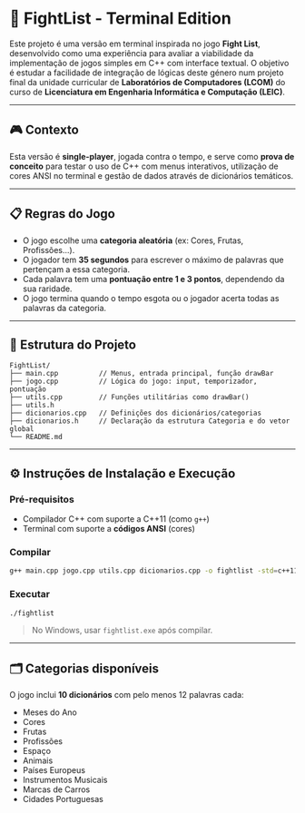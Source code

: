 # 🧠 FightList - Terminal Edition

Este projeto é uma versão em terminal inspirada no jogo **Fight List**, desenvolvido como uma experiência para avaliar a viabilidade da implementação de jogos simples em C++ com interface textual. O objetivo é estudar a facilidade de integração de lógicas deste género num projeto final da unidade curricular de **Laboratórios de Computadores (LCOM)** do curso de **Licenciatura em Engenharia Informática e Computação (LEIC)**.

---

## 🎮 Contexto

Esta versão é **single-player**, jogada contra o tempo, e serve como **prova de conceito** para testar o uso de C++ com menus interativos, utilização de cores ANSI no terminal e gestão de dados através de dicionários temáticos.

---

## 📋 Regras do Jogo

- O jogo escolhe uma **categoria aleatória** (ex: Cores, Frutas, Profissões...).
- O jogador tem **35 segundos** para escrever o máximo de palavras que pertençam a essa categoria.
- Cada palavra tem uma **pontuação entre 1 e 3 pontos**, dependendo da sua raridade.
- O jogo termina quando o tempo esgota ou o jogador acerta todas as palavras da categoria.

---

## 🧱 Estrutura do Projeto

```
FightList/
├── main.cpp          // Menus, entrada principal, função drawBar
├── jogo.cpp          // Lógica do jogo: input, temporizador, pontuação
├── utils.cpp         // Funções utilitárias como drawBar()
├── utils.h
├── dicionarios.cpp   // Definições dos dicionários/categorias
├── dicionarios.h     // Declaração da estrutura Categoria e do vetor global
└── README.md
```

---

## ⚙️ Instruções de Instalação e Execução

### Pré-requisitos
- Compilador C++ com suporte a C++11 (como `g++`)
- Terminal com suporte a **códigos ANSI** (cores)

### Compilar
```bash
g++ main.cpp jogo.cpp utils.cpp dicionarios.cpp -o fightlist -std=c++11
```

### Executar
```bash
./fightlist
```

> No Windows, usar `fightlist.exe` após compilar.

---

## 🗂 Categorias disponíveis

O jogo inclui **10 dicionários** com pelo menos 12 palavras cada:
- Meses do Ano
- Cores
- Frutas
- Profissões
- Espaço
- Animais
- Países Europeus
- Instrumentos Musicais
- Marcas de Carros
- Cidades Portuguesas
